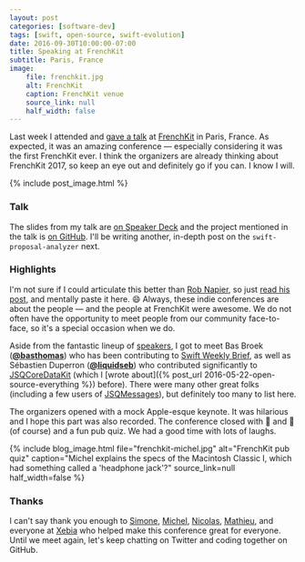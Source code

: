```yaml
---
layout: post
categories: [software-dev]
tags: [swift, open-source, swift-evolution]
date: 2016-09-30T10:00:00-07:00
title: Speaking at FrenchKit
subtitle: Paris, France
image:
    file: frenchkit.jpg
    alt: FrenchKit
    caption: FrenchKit venue
    source_link: null
    half_width: false
---
```


Last week I attended and [gave a talk](https://speakerdeck.com/jessesquires/140-proposals-in-30-minutes) at [FrenchKit](http://frenchkit.fr) in Paris, France. As expected, it was an amazing conference &mdash; especially considering it was the first FrenchKit ever. I think the organizers are already thinking about FrenchKit 2017, so keep an eye out and definitely go if you can. I know I will.

<!--excerpt-->

{% include post_image.html %}

### Talk

The slides from my talk are [on Speaker Deck](https://speakerdeck.com/jessesquires/140-proposals-in-30-minutes) and the project mentioned in the talk is [on GitHub](https://github.com/jessesquires/swift-proposal-analyzer). I'll be writing another, in-depth post on the `swift-proposal-analyzer` next.

### Highlights

I'm not sure if I could articulate this better than [Rob Napier](https://twitter.com/cocoaphony), so just [read his post](http://robnapier.net/copying), and mentally paste it here. &#x1F604; Always, these indie conferences are about the people &mdash; and the people at FrenchKit were awesome. We do not often have the opportunity to meet people from our community face-to-face, so it's a special occasion when we do.

Aside from the fantastic lineup of [speakers](http://frenchkit.fr/#programme), I got to meet Bas Broek ([**@basthomas**](https://twitter.com/BasThomas)) who has been contributing to [Swift Weekly Brief](http://swiftweekly.github.io), as well as Sébastien Duperron ([**@liquidseb**](https://twitter.com/liquidseb)) who contributed significantly to [JSQCoreDataKit](https://github.com/jessesquires/JSQCoreDataKit) (which I [wrote about]({% post_url 2016-05-22-open-source-everything %}) before). There were many other great folks (including a few users of [JSQMessages](https://github.com/jessesquires/JSQMessagesViewController)), but definitely too many to list here.

The organizers opened with a mock Apple-esque keynote. It was hilarious and I hope this part was also recorded. The conference closed with &#x1F9C0; and &#x1F377; (of course) and a fun pub quiz. We had a good time with lots of laughs.

{% include blog_image.html
    file="frenchkit-michel.jpg"
    alt="FrenchKit pub quiz"
    caption="Michel explains the specs of the Macintosh Classic I, which had something called a 'headphone jack'?"
    source_link=null
    half_width=false
%}

### Thanks

I can't say thank you enough to [Simone](https://twitter.com/viteinfinite), [Michel](https://twitter.com/guilletmichel), [Nicolas](https://twitter.com/nlauquin), [Mathieu](https://twitter.com/MonsieurDart), and everyone at [Xebia](https://twitter.com/XebiaFr) who helped make this conference great for everyone. Until we meet again, let's keep chatting on Twitter and coding together on GitHub.
